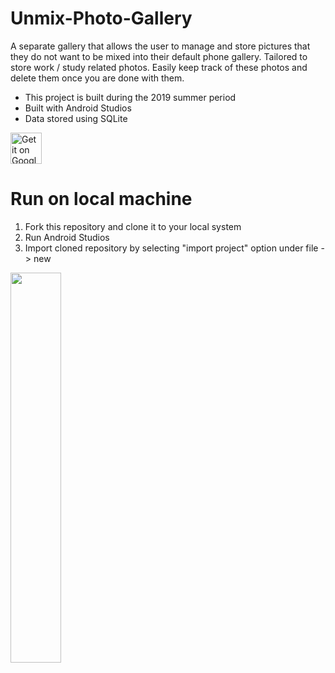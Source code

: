 # Unmix-Photo-Gallery

A separate gallery that allows the user to manage and store pictures that they do not want to be mixed into their default phone gallery. Tailored to store work / study related photos. Easily keep track of these photos and delete them once you are done with them.
- This project is built during the 2019 summer period
- Built with Android Studios
- Data stored using SQLite

<a href="https://play.google.com/store/apps/details?id=com.chalkboystudios.franc.unmix">
  <img alt="Get it on Google Play" src="https://play.google.com/intl/en_us/badges/images/generic/en-play-badge.png" height="50px"/>
</a>

# Run on local machine
1) Fork this repository and clone it to your local system
2) Run Android Studios
3) Import cloned repository by selecting "import project" option under file -> new

<img src="https://raw.githubusercontent.com/francislow/unmix-photo-gallery/master/readme%20imgs/unmix_1.png" width="40%">



